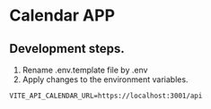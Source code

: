 # Calendar APP

## Development steps.
1. Rename .env.template file by .env
2. Apply changes to the environment variables.

```
VITE_API_CALENDAR_URL=https://localhost:3001/api
```